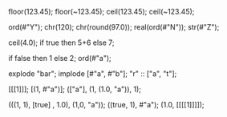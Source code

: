 floor(123.45);
floor(~123.45);
ceil(123.45);
ceil(~123.45);

ord(#"Y");
chr(120);
chr(round(97.0));
real(ord(#"N"));
str(#"Z");

ceil(4.0);
if true then 5+6 else 7;

if false then 1 else 2;
ord(#"a");

explode "bar";
implode [#"a", #"b"];
"r" :: ["a", "t"];

[[[1]]];
[(1, #"a")];
(["a"], (1, (1.0, "a")), 1);

(((1, 1), [true] , 1.0), (1,0, "a"));
((true, 1), #"a");
(1.0, [[[[1]]]]);
